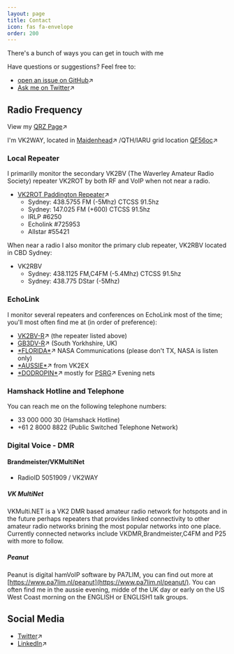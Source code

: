 ```yaml
---
layout: page
title: Contact
icon: fas fa-envelope
order: 200
---
```


<p class="message">
  There's a bunch of ways you can get in touch with me
</p>

Have questions or suggestions? Feel free to:

* [open an issue on GitHub](https://github.com/vk2way/vk2way.github.io/issues/new)↗
* [Ask me on Twitter](https://twitter.com/jaredquinn)↗

## Radio Frequency

View my [QRZ Page](https://qrz.com/db/VK2WAY)↗

I'm VK2WAY, located in [Maidenhead](https://en.wikipedia.org/wiki/Maidenhead_Locator_System)↗ /QTH/IARU grid location 
[QF56oc]([https://www.karhukoti.com/maidenhead-grid-square-locator/?grid=QF56oc)↗

### Local Repeater

I primarilly monitor the secondary VK2BV (The Waverley Amateur Radio Society) repeater VK2ROT by both RF and VoIP when not near a radio.

* [VK2ROT Paddington Repeater](http://vk2rot.vk2bv.org)↗
  * Sydney: 438.5755 FM (-5Mhz) CTCSS 91.5hz
  * Sydney: 147.025 FM (+600) CTCSS 91.5hz
  * IRLP #6250
  * Echolink #725953
  * Allstar #55421

When near a radio I also monitor the primary club repeater, VK2RBV located in CBD Sydney:

* VK2RBV
  * Sydney: 438.1125 FM,C4FM (-5.4Mhz) CTCSS 91.5hz
  * Sydney: 438.775 DStar (-5Mhz) 

### EchoLink

I monitor several repeaters and conferences on EchoLink most of the time; you'll most often find me at (in order of preference):

* [VK2BV-R](http://vk2rot.vk2bv.org)↗ (the repeater listed above)
* [GB3DV-R](https://www.qrz.com/db/GB3DV)↗ (South Yorkhshire, UK)
* [\*FLORIDA\*](https://spacenetone.com)↗ NASA Communications (please don't TX, NASA is listen only)
* [\*AUSSIE\*](http://geocities.com/vk2ex)↗ from VK2EX
* [\*DODROPIN\*](https://dodropin.net/index.php/)↗ mostly for [PSRG](https://web.psrg.org/)↗ Evening nets

### Hamshack Hotline and Telephone

You can reach me on the following telephone numbers:

* 33 000 000 30 (Hamshack Hotline)
* +61 2 8000 8822 (Public Switched Telephone Network)

### Digital Voice - DMR

#### Brandmeister/VKMultiNet

* RadioID 5051909 / VK2WAY

##### VK MultiNet

VKMulti.NET is a VK2 DMR based amateur radio network for hotspots and in the future perhaps repeaters that provides linked connectivity to other amateur radio networks brining the most popular networks into one place. Currently connected networks include VKDMR,Brandmeister,C4FM and P25 with more to follow.

##### Peanut

Peanut is digital hamVoIP software by PA7LIM, you can find out more at [https://www.pa7lim.nl/peanut](https://www.pa7lim.nl/peanut/).
You can often find me in the aussie evening, midde of the UK day or early on the US West Coast morning on the ENGLISH or ENGLISH1 talk groups.

## Social Media

* [Twitter](https://twitter.com/jaredquinn)↗
* [LinkedIn](https://linkedin.com/in/jaredquinn)↗



